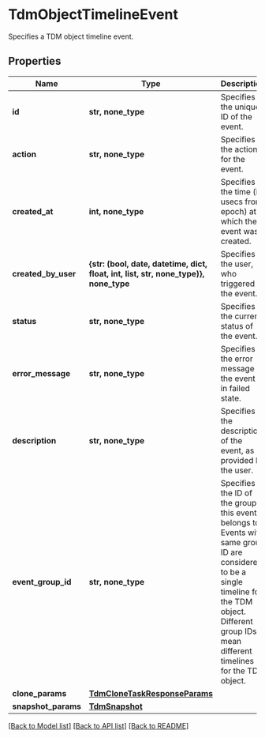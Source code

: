 # TdmObjectTimelineEvent

Specifies a TDM object timeline event.

## Properties
Name | Type | Description | Notes
------------ | ------------- | ------------- | -------------
**id** | **str, none_type** | Specifies the unique ID of the event. | 
**action** | **str, none_type** | Specifies the action for the event. | 
**created_at** | **int, none_type** | Specifies the time (in usecs from epoch) at which the event was created. | [optional] 
**created_by_user** | **{str: (bool, date, datetime, dict, float, int, list, str, none_type)}, none_type** | Specifies the user, who triggered the event. | [optional] 
**status** | **str, none_type** | Specifies the current status of the event. | [optional] 
**error_message** | **str, none_type** | Specifies the error message if the event is in failed state. | [optional] 
**description** | **str, none_type** | Specifies the description of the event, as provided by the user. | [optional] 
**event_group_id** | **str, none_type** | Specifies the ID of the group this event belongs to. Events with same group ID are considered to be a single timeline for the TDM object. Different group IDs mean different timelines for the TDM object. | [optional] 
**clone_params** | [**TdmCloneTaskResponseParams**](TdmCloneTaskResponseParams.md) |  | [optional] 
**snapshot_params** | [**TdmSnapshot**](TdmSnapshot.md) |  | [optional] 

[[Back to Model list]](../README.md#documentation-for-models) [[Back to API list]](../README.md#documentation-for-api-endpoints) [[Back to README]](../README.md)


